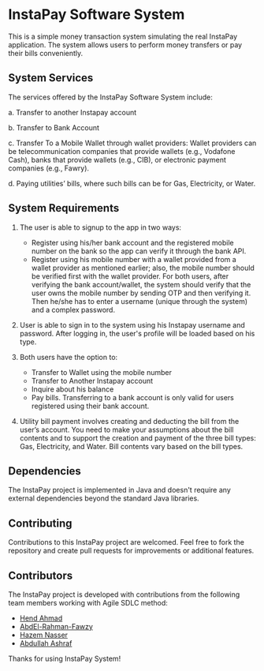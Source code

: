 # InstaPay Software System

This is a simple money transaction system simulating the real InstaPay application. The system allows users to perform money transfers or pay their bills conveniently.

## System Services

The services offered by the InstaPay Software System include:

a. Transfer to another Instapay account

b. Transfer to Bank Account

c. Transfer To a Mobile Wallet through wallet providers: Wallet providers can be telecommunication companies that provide wallets (e.g., Vodafone Cash), banks that provide wallets (e.g., CIB), or electronic payment companies (e.g., Fawry).

d. Paying utilities’ bills, where such bills can be for Gas, Electricity, or Water.

## System Requirements

1. The user is able to signup to the app in two ways:
    - Register using his/her bank account and the registered mobile number on the bank so the app can verify it through the bank API.
    - Register using his mobile number with a wallet provided from a wallet provider as mentioned earlier; also, the mobile number should be verified first with the wallet provider.
      For both users, after verifying the bank account/wallet, the system should verify that the user owns the mobile number by sending OTP and then verifying it. Then he/she has to enter a username (unique through the system) and a complex password.

2. User is able to sign in to the system using his Instapay username and password. After logging in, the user's profile will be loaded based on his type.

3. Both users have the option to:
    - Transfer to Wallet using the mobile number
    - Transfer to Another Instapay account
    - Inquire about his balance
    - Pay bills. Transferring to a bank account is only valid for users registered using their bank account.

4. Utility bill payment involves creating and deducting the bill from the user’s account.
   You need to make your assumptions about the bill contents and to support the creation and payment of the three bill types: Gas, Electricity, and Water. Bill contents vary based on the bill types.
## Dependencies

The InstaPay project is implemented in Java and doesn't require any external dependencies beyond the standard Java libraries.

## Contributing

Contributions to this InstaPay project are welcomed. 
Feel free to fork the repository and create pull requests for improvements or additional features.

## Contributors

The InstaPay project is developed with contributions from the following team members working with Agile SDLC method:
- [Hend Ahmad](https://github.com/LifelongLearner-HEND)
- [AbdEl-Rahman-Fawzy](https://github.com/AbdEl-Rahman-Fawzy)
- [Hazem Nasser](https://github.com/hazemnasser1)
- [Abdullah Ashraf](https://github.com/Abdul-Sadek)

Thanks for using InstaPay System!
